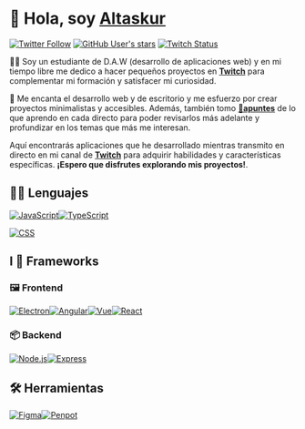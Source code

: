 # 👋 Hola, soy [Altaskur](https://github.com/altaskur)

[![Twitter Follow](https://img.shields.io/twitter/follow/altaskur?label=%40Altaskur&logo=twitter&style=for-the-badge)](https://twitter.com/Altaskur) [![GitHub User's stars](https://img.shields.io/github/stars/Altaskur?color=gold&logo=Github&style=for-the-badge)](/#) [![Twitch Status](https://img.shields.io/twitch/status/Altaskur?color=purple&logo=Twitch&logoColor=white&style=for-the-badge)](https://www.twitch.tv/altaskur)

👨‍💻 Soy un estudiante de D.A.W (desarrollo de aplicaciones web) y en mi tiempo libre me dedico a hacer pequeños proyectos en [**Twitch**](https://www.twitch.tv/altaskur) para complementar mi formación y satisfacer mi curiosidad.

💖 Me encanta el desarrollo web y de escritorio y me esfuerzo por crear proyectos minimalistas y accesibles. Además, también tomo [**📒apuntes**](https://github.com/altaskur/Apuntes) de lo que aprendo en cada directo para poder revisarlos más adelante y profundizar en los temas que más me interesan.

Aquí encontrarás aplicaciones que he desarrollado mientras transmito en directo en mi canal de [**Twitch**](https://www.twitch.tv/altaskur) para adquirir habilidades y características específicas. **¡Espero que disfrutes explorando mis proyectos!**.

## 👨‍💻 Lenguajes

[![JavaScript](https://img.shields.io/badge/JavaScript-black?style=for-the-badge&logo=javascript)](/#)[![TypeScript](https://img.shields.io/badge/TypeScript-black?style=for-the-badge&logo=typescript)](/#)

[![CSS](https://img.shields.io/badge/CSS-black?style=for-the-badge&logo=css3)](/#)

## I 💖 Frameworks

### 🖼️ Frontend

[![Electron](https://img.shields.io/badge/Electron-black?style=for-the-badge&logo=electron)](/#)[![Angular](https://img.shields.io/badge/Angular-black?style=for-the-badge&logo=Angular)](/#)[![Vue](https://img.shields.io/badge/Vue-black?style=for-the-badge&logo=Vue.Js)](/#)[![React](https://img.shields.io/badge/React-black?style=for-the-badge&logo=React)](/#)

### 📦 Backend

[![Node.js](https://img.shields.io/badge/Node.js-black?style=for-the-badge&logo=Node.js)](/#)[![Express](https://img.shields.io/badge/Express-black?style=for-the-badge&logo=Express)](/#)

## 🛠️ Herramientas

[![Figma](https://img.shields.io/badge/Figma-black?style=for-the-badge&logo=Figma)](/#)[![Penpot](https://img.shields.io/badge/Penpot-black?style=for-the-badge&logo=Penpot)](/#)
